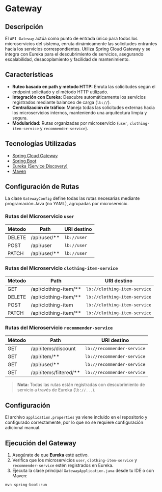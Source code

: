 # Gateway

## Descripción

El `API Gateway` actúa como punto de entrada único para todos los microservicios del sistema, enruta dinámicamente las solicitudes entrantes hacia los servicios correspondientes. Utiliza Spring Cloud Gateway y se integra con Eureka para el descubrimiento de servicios, asegurando escalabilidad, desacoplamiento y facilidad de mantenimiento.

## Características

- **Ruteo basado en path y método HTTP:** Enruta las solicitudes según el endpoint solicitado y el método HTTP utilizado.
- **Integración con Eureka:** Descubre automáticamente los servicios registrados mediante balanceo de carga (`lb://`).
- **Centralización de tráfico:** Maneja todas las solicitudes externas hacia los microservicios internos, manteniendo una arquitectura limpia y segura.
- **Modularidad:** Rutas organizadas por microservicio (`user`, `clothing-item-service` y `recommender-service`).

## Tecnologías Utilizadas

- [Spring Cloud Gateway](https://spring.io/projects/spring-cloud-gateway)
- [Spring Boot](https://spring.io/projects/spring-boot)
- [Eureka (Service Discovery)](https://cloud.spring.io/spring-cloud-netflix/multi/multi_spring-cloud-eureka-server.html)
- [Maven](https://maven.apache.org/)

## Configuración de Rutas

La clase `GatewayConfig` define todas las rutas necesarias mediante programación Java (no YAML), agrupadas por microservicio.

### Rutas del Microservicio `user`

| Método | Path                | URI destino     |
|--------|---------------------|-----------------|
| DELETE | /api/user/**        | `lb://user`     |
| POST   | /api/user           | `lb://user`     |
| PATCH  | /api/user/**        | `lb://user`     |

### Rutas del Microservicio `clothing-item-service`

| Método | Path                       | URI destino                |
|--------|----------------------------|----------------------------|
| GET    | /api/clothing-item/**      | `lb://clothing-item-service` |
| DELETE | /api/clothing-item/**      | `lb://clothing-item-service` |
| POST   | /api/clothing-item         | `lb://clothing-item-service` |
| PATCH  | /api/clothing-item/**      | `lb://clothing-item-service` |

### Rutas del Microservicio `recommender-service`

| Método | Path                           | URI destino              |
|--------|--------------------------------|---------------------------|
| GET    | /api/items/discount            | `lb://recommender-service` |
| GET    | /api/item/**                   | `lb://recommender-service` |
| GET    | /api/user/**                   | `lb://recommender-service` |
| GET    | /api/items/filtered/**         | `lb://recommender-service` |

> **Nota:** Todas las rutas están registradas con descubrimiento de servicio a través de Eureka (`lb://...`).

## Configuración

El archivo `application.properties` ya viene incluido en el repositorio y configurado correctamente, por lo que no se requiere configuración adicional manual.

## Ejecución del Gateway

1. Asegúrate de que **Eureka** esté activo.
2. Verifica que los microservicios `user`, `clothing-item-service` y `recommender-service` estén registrados en Eureka.
3. Ejecuta la clase principal `GatewayApplication.java` desde tu IDE o con Maven:

```bash
mvn spring-boot:run

